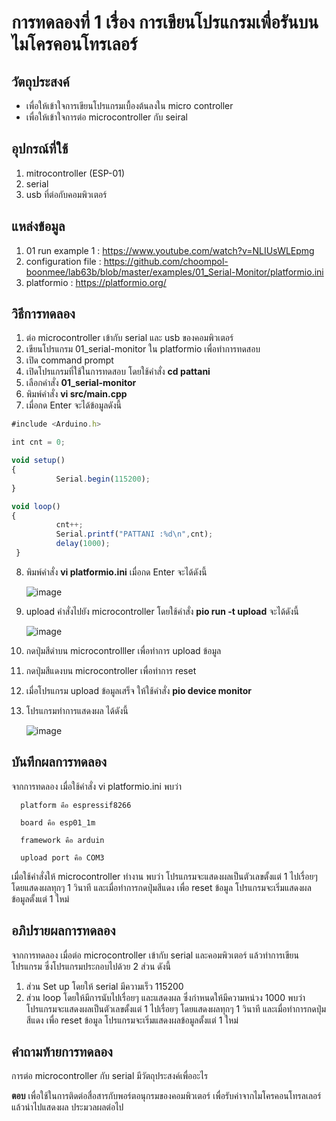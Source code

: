 # การทดลองที่ 1 เรื่อง การเขียนโปรแกรมเพื่อรันบนไมโครคอนโทรเลอร์

## วัตถุประสงค์
  - เพื่อให้เข้าใจการเขียนโปรแกรมเบื้องต้นลงใน micro controller
  - เพื่อให้เข้าใจการต่อ microcontroller กับ seiral
   
## อุปกรณ์ที่ใช้
  1. mitrocontroller (ESP-01)
  2. serial
  3. usb ที่ต่อกับคอมพิวเตอร์
  
## แหล่งข้อมูล
  1. 01 run example 1 : https://www.youtube.com/watch?v=NLIUsWLEpmg
  2. configuration file : https://github.com/choompol-boonmee/lab63b/blob/master/examples/01_Serial-Monitor/platformio.ini
  3. platformio : https://platformio.org/
  
## วิธีการทดลอง
  1. ต่อ microcontroller เข้ากับ serial และ usb ของคอมพิวเตอร์
  2. เขียนโปรแกรม 01_serial-monitor ใน platformio เพื่อทำการทดสอบ
  3. เปิด command prompt
  4. เปิดโปรแกรมที่ใช้ในการทดสอบ โดยใช้คำสั่ง **cd pattani** 
  5. เลือกคำสั่ง **01_serial-monitor**
  6. พิมพ์คำสั่ง **vi src/main.cpp** 
  7. เมื่อกด Enter จะได้ข้อมูลดังนี้
  ```javascript
  #include <Arduino.h>

  int cnt = 0;

  void setup()
  {
	        Serial.begin(115200);
  }

  void loop()
  {
	        cnt++;
	        Serial.printf("PATTANI :%d\n",cnt);
	        delay(1000);
   }
  ```  
  8. พิมพ์คำสั่ง **vi platformio.ini** เมื่อกด Enter จะได้ดังนี้
  
        ![image](https://user-images.githubusercontent.com/80879772/111911794-83c09d80-8a99-11eb-8f0f-918b05017da2.png)
  
  9. upload คำสั่งไปยัง microcontroller โดยใช้คำสั่ง **pio run -t upload** จะได้ดังนี้
  
       ![image](https://user-images.githubusercontent.com/80879772/111912103-bfa83280-8a9a-11eb-903c-06a83b5ec517.png)
  10. กดปุ่มสีดำบน microcontrolller เพื่อทำการ upload ข้อมูล
  11. กดปุ่มสีแดงบน microcontroller เพื่อทำการ reset
  12. เมื่อโปรแกรม upload ข้อมูลเสร็จ ให้ใช้คำสั่ง **pio device monitor**
  13. โปรแกรมทำการแสดงผล ได้ดังนี้
   
      ![image](https://user-images.githubusercontent.com/80879780/112122249-a9ad8580-8bf2-11eb-9d14-2b73f9642523.png)
 
## บันทึกผลการทดลอง
   จากการทดลอง เมื่อใช้คำสั่ง vi platformio.ini พบว่า
   
      platform คือ espressif8266  
      
      board คือ esp01_1m
      
      framework คือ arduin
      
      upload port คือ COM3
      
      
   เมื่อใช้คำสั่งให้ microcontroller ทำงาน พบว่า โปรแกรมจะแสดงผลเป็นตัวเลขตั้งแต่ 1 ไปเรื่อยๆ โดยแสดงผลทุกๆ 1 วินาที และเมื่อทำการกดปุ่มสีแดง เพื่อ reset ข้อมูล โปรแกรมจะเริ่มแสดงผลข้อมูลตั้งแต่ 1 ใหม่
   
## อภิปรายผลการทดลอง
   จากการทดลอง เมื่อต่อ microcontroller เข้ากับ serial และคอมพิวเตอร์ แล้วทำการเขียนโปรแกรม ซึ่งโปรแกรมประกอบไปด้วย 2 ส่วน ดังนี้
   1. ส่วน Set up โดยให้ serial มีความเร็ว 115200 
   2. ส่วน loop โดยให้มีการนับไปเรื่อยๆ และแสดงผล ซึ่งกำหนดให้มีความหน่วง 1000 พบว่า โปรแกรมจะแสดงผลเป็นตัวเลขตั้งแต่ 1 ไปเรื่อยๆ โดยแสดงผลทุกๆ 1 วินาที และเมื่อทำการกดปุ่มสีแดง เพื่อ reset ข้อมูล โปรแกรมจะเริ่มแสดงผลข้อมูลตั้งแต่ 1 ใหม่
   
## คำถามท้ายการทดลอง
  การต่อ microcontroller กับ serial มีวัตถุประสงค์เพื่ออะไร
  
 __ตอบ__ เพื่อใช้ในการติดต่อสื่อสารกับพอร์ตอนุกรมของคอมพิวเตอร์ เพื่อรับค่าจากไมโครคอนโทรลเลอร์ แล้วนำไปแสดงผล ประมวลผลต่อไป   

